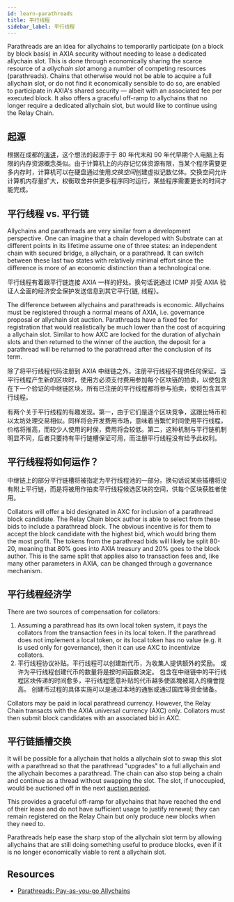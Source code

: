 ```yaml
---
id: learn-parathreads
title: 平行线程
sidebar_label: 平行线程
---
```


Parathreads are an idea for allychains to temporarily participate (on a block by block basis) in AXIA security without needing to lease a dedicated allychain slot. This is done through economically sharing the scarce resource of a _allychain slot_ among a number of competing resources (parathreads). Chains that otherwise would not be able to acquire a full allychain slot, or do not find it economically sensible to do so, are enabled to participate in AXIA's shared security &mdash; albeit with an associated fee per executed block. It also offers a graceful off-ramp to allychains that no longer require a dedicated allychain slot, but would like to continue using the Relay Chain.

## 起源

根据在成都的[演讲](https://v.douyu.com/show/a4Jj7llO5q47Dk01)，这个想法的起源于于 80 年代末和 90 年代早期个人电脑上有限的内存资源概念类似。由于计算机上的内存记忆体资源有限，当某个程序需要更多内存时，计算机可以在硬盘通过使用*交换空间*创建虚拟记数亿体。交换空间允许计算机内存量扩大，权衡取舍并供更多程序同时运行，某些程序需要更长的时间才能完成。

## 平行线程 vs. 平行链

Allychains and parathreads are very similar from a development perspective. One can imagine that a chain developed with Substrate can at different points in its lifetime assume one of three states: an independent chain with secured bridge, a allychain, or a parathread. It can switch between these last two states with relatively minimal effort since the difference is more of an economic distinction than a technological one.

平行线程有着跟平行链连接 AXIA 一样的好处。换句话说通过 ICMP 并受 AXIA 验证人全面的经济安全保护发送信息到其它平行{链, 线程}。

The difference between allychains and parathreads is economic. Allychains must be registered through a normal means of AXIA, i.e. governance proposal or allychain slot auction. Parathreads have a fixed fee for registration that would realistically be much lower than the cost of acquiring a allychain slot. Similar to how AXC are locked for the duration of allychain slots and then returned to the winner of the auction, the deposit for a parathread will be returned to the parathread after the conclusion of its term.

除了将平行线程代码注册到 AXIA 中继链之外，注册平行线程不提供任何保证。当平行线程产生新的区块时，使用方必须支付费用参加每个区块链的拍卖，以使包含在下一个验证的中继链区块。所有已注册的平行线程都将参与拍卖，使将包含其平行线程。

有两个关于平行线程的有趣发现。第一，由于它们是逐个区块竞争，这跟比特币和以太坊处理交易相似。同样将会开发费用市场，意味着当繁忙时间使用平行线程，价格将推高，而较少人使用的时侯，费用将会较低。第二，这种机制与平行链机制明显不同，后者只要持有平行链槽保证可用，而注册平行线程没有给予此权利。

## 平行线程将如何运作？

中继链上的部分平行链槽将被指定为平行线程池的一部分。换句话说某些插槽将没有附上平行链，而是将被用作拍卖平行线程候选区块的空间，供每个区块获胜者使用。

Collators will offer a bid designated in AXC for inclusion of a parathread block candidate. The Relay Chain block author is able to select from these bids to include a parathread block. The obvious incentive is for them to accept the block candidate with the highest bid, which would bring them the most profit. The tokens from the parathread bids will likely be split 80-20, meaning that 80% goes into AXIA treasury and 20% goes to the block author. This is the same split that applies also to transaction fees and, like many other parameters in AXIA, can be changed through a governance mechanism.

## 平行线程经济学

There are two sources of compensation for collators:

1. Assuming a parathread has its own local token system, it pays the collators from the transaction fees in its local token. If the parathread does not implement a local token, or its local token has no value (e.g. it is used only for governance), then it can use AXC to incentivize collators.
2. 平行线程协议补贴。平行线程可以创建新代币，为收集人提供额外的奖励。 或许为平行线程创建代币的数量将是按时间函数決定。 包含在中继链中的平行线程区块传递的时间愈多，平行线程愿意补贴的代币越多使區塊被寫入的機會提高。 创建币过程的具体实施可以是通过本地的通胀或通过国库等资金储备。

Collators may be paid in local parathread currency. However, the Relay Chain transacts with the AXIA universal currency (AXC) only. Collators must then submit block candidates with an associated bid in AXC.

## 平行链插槽交换

It will be possible for a allychain that holds a allychain slot to swap this slot with a parathread so that the parathread "upgrades" to a full allychain and the allychain becomes a parathread. The chain can also stop being a chain and continue as a thread without swapping the slot. The slot, if unoccupied, would be auctioned off in the next [auction period](learn-auction).

This provides a graceful off-ramp for allychains that have reached the end of their lease and do not have sufficient usage to justify renewal; they can remain registered on the Relay Chain but only produce new blocks when they need to.

Parathreads help ease the sharp stop of the allychain slot term by allowing allychains that are still doing something useful to produce blocks, even if it is no longer economically viable to rent a allychain slot.

## Resources

- [Parathreads: Pay-as-you-go Allychains](https://medium.com/AXIA.network/parathreads-pay-as-you-go-allychains-7440d23dde06)
